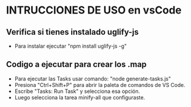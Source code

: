 # INTRUCCIONES DE USO en vsCode

## Verifica si tienes instalado uglify-js
- Para instalar ejecutar "npm install uglify-js -g"

## Codigo a ejecutar para crear los .map
- Para ejecutar las Tasks usar comando: "node generate-tasks.js"
- Presiona "Ctrl+Shift+P" para abrir la paleta de comandos de VS Code.
- Escribe "Tasks: Run Task" y selecciona esa opción.
- Luego selecciona la tarea minify-all que configuraste.

